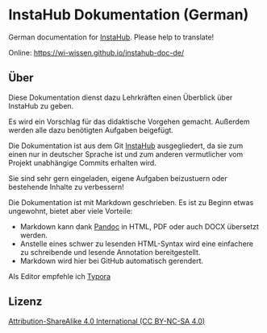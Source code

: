 # InstaHub Dokumentation (German)

German documentation for [InstaHub](https://github.com/wi-wissen/InstaHub). Please help to translate!

Online: https://wi-wissen.github.io/instahub-doc-de/

## Über

Diese Dokumentation dienst dazu Lehrkräften einen Überblick über InstaHub zu geben.

Es wird ein Vorschlag für das didaktische Vorgehen gemacht. Außerdem werden alle dazu benötigten Aufgaben beigefügt.

Die Dokumentation ist aus dem Git [InstaHub](https://github.com/wi-wissen/InstaHub) ausgegliedert, da sie zum einen nur in deutscher Sprache ist und zum anderen vermutlicher vom Projekt unabhängige Commits erhalten wird.

Sie sind sehr gern eingeladen, eigene Aufgaben beizustuern oder bestehende Inhalte zu verbessern! 



Die Dokumentation ist mit Markdown geschrieben. Es ist zu Beginn etwas ungewohnt, bietet aber viele Vorteile:

* Markdown kann dank [Pandoc](http://www.pandoc.org/) in HTML, PDF oder auch DOCX übersetzt werden.
* Anstelle eines schwer zu lesenden HTML-Syntax wird eine einfachere zu schreibende und lesende Annotation bereitgestellt.
* Markdown wird hier bei GitHub automatisch gerendert.

Als Editor empfehle ich [Typora](https://typora.io/)



## Lizenz

[Attribution-ShareAlike 4.0 International (CC BY-NC-SA 4.0)](https://creativecommons.org/licenses/by-sa/4.0/)